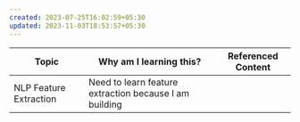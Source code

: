 ```yaml
---
created: 2023-07-25T16:02:59+05:30
updated: 2023-11-03T18:53:57+05:30
---
```

| Topic                  | Why am I learning this? | Referenced Content |
| ---------------------- | ----------------------- | ------------------ |
| NLP Feature Extraction | Need to learn feature extraction because I am building                        |                    |